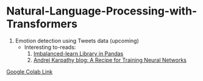 # Natural-Language-Processing-with-Transformers

1. Emotion detection using Tweets data (upcoming)
   * Interesting to-reads:
        1. <a href="https://imbalanced-learn.org/stable/" target="_blank">Imbalanced-learn Library in Pandas</a>
        2. <a href="https://karpathy.github.io/2019/04/25/recipe/" target="_blank">Andrej Karpathy blog: A Recipe for Training Neural Networks</a>
    



<a href="https://colab.research.google.com/drive/14ClK2X67GRQbSLpLk6sU-9z03rK36dfc?authuser=0#scrollTo=6iTiotk5X5O8" target="_blank">Google Colab Link</a>

